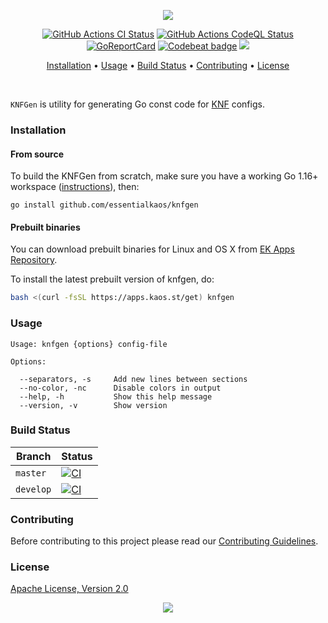 <p align="center"><a href="#readme"><img src="https://gh.kaos.st/knfgen.svg"/></a></p>

<p align="center">
  <a href="https://kaos.sh/w/knfgen/ci"><img src="https://kaos.sh/w/knfgen/ci.svg" alt="GitHub Actions CI Status" /></a>
  <a href="https://kaos.sh/w/knfgen/codeql"><img src="https://kaos.sh/w/knfgen/codeql.svg" alt="GitHub Actions CodeQL Status" /></a>
  <a href="https://kaos.sh/r/knfgen"><img src="https://kaos.sh/r/knfgen.svg" alt="GoReportCard" /></a>
  <a href="https://kaos.sh/b/knfgen"><img src="https://kaos.sh/b/3ae560e1-1fef-4ca7-b46a-17558e105963.svg" alt="Codebeat badge" /></a>
  <a href="#license"><img src="https://gh.kaos.st/apache2.svg"></a>
</p>

<p align="center"><a href="#installation">Installation</a> • <a href="#usage">Usage</a> • <a href="#build-status">Build Status</a> • <a href="#contributing">Contributing</a> • <a href="#license">License</a></p>

<br/>

`KNFGen` is utility for generating Go const code for [KNF](https://pkg.go.dev/pkg.re/essentialkaos/ek.v12@v12.20.4+incompatible/knf) configs.

### Installation

#### From source

To build the KNFGen from scratch, make sure you have a working Go 1.16+ workspace ([instructions](https://golang.org/doc/install)), then:

```
go install github.com/essentialkaos/knfgen
```

#### Prebuilt binaries

You can download prebuilt binaries for Linux and OS X from [EK Apps Repository](https://apps.kaos.st/knfgen/latest).

To install the latest prebuilt version of knfgen, do:

```bash
bash <(curl -fsSL https://apps.kaos.st/get) knfgen
```

### Usage

```
Usage: knfgen {options} config-file
    
Options:
    
  --separators, -s     Add new lines between sections
  --no-color, -nc      Disable colors in output
  --help, -h           Show this help message
  --version, -v        Show version

```

### Build Status

| Branch | Status |
|------------|--------|
| `master` | [![CI](https://kaos.sh/w/knfgen/ci.svg?branch=master)](https://kaos.sh/w/knfgen/ci?query=branch:master) |
| `develop` | [![CI](https://kaos.sh/w/knfgen/ci.svg?branch=develop)](https://kaos.sh/w/knfgen/ci?query=branch:develop) |

### Contributing

Before contributing to this project please read our [Contributing Guidelines](https://github.com/essentialkaos/contributing-guidelines#contributing-guidelines).

### License

[Apache License, Version 2.0](https://www.apache.org/licenses/LICENSE-2.0)

<p align="center"><a href="https://essentialkaos.com"><img src="https://gh.kaos.st/ekgh.svg"/></a></p>
